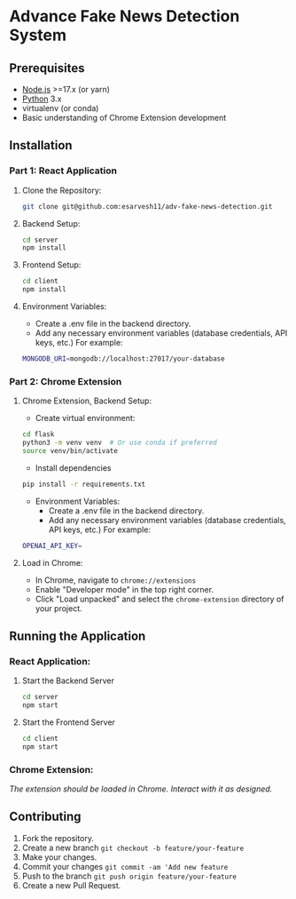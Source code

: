 # Advance Fake News Detection System

## Prerequisites

* [Node.js](https://nodejs.org/en/download) >=17.x (or yarn)
* [Python](https://www.python.org/downloads/) 3.x
* virtualenv (or conda)
* Basic understanding of Chrome Extension development

## Installation

### **Part 1: React Application**

1. Clone the Repository:
   ```bash
   git clone git@github.com:esarvesh11/adv-fake-news-detection.git
   ````

2. Backend Setup:
    ```bash
    cd server
    npm install
    ```

3. Frontend Setup:
    ```bash
    cd client
    npm install
    ```

4. Environment Variables:
    * Create a .env file in the backend directory.
    * Add any necessary environment variables (database credentials, API keys, etc.) For example:

    ```bash
    MONGODB_URI=mongodb://localhost:27017/your-database
    ```

### **Part 2: Chrome Extension**

1. Chrome Extension, Backend Setup:

    * Create virtual environment:
    ```Bash
    cd flask
    python3 -m venv venv  # Or use conda if preferred
    source venv/bin/activate 
    ```

    * Install dependencies
    ```Bash
    pip install -r requirements.txt
    ```

    * Environment Variables:
        * Create a .env file in the backend directory.
        * Add any necessary environment variables (database credentials, API keys, etc.) For example:

    ```bash
    OPENAI_API_KEY=
    ```
   
2. Load in Chrome:

    * In Chrome, navigate to `chrome://extensions`
    * Enable "Developer mode" in the top right corner.
    * Click "Load unpacked" and select the `chrome-extension` directory of your project.

## Running the Application

### **React Application:**

1. Start the Backend Server

    ```bash
    cd server
    npm start
    ```

2. Start the Frontend Server

    ```bash
    cd client
    npm start
    ```

### **Chrome Extension:**

*The extension should be loaded in Chrome. Interact with it as designed.*

## Contributing

1. Fork the repository.
2. Create a new branch `git checkout -b feature/your-feature`
3. Make your changes.
4. Commit your changes `git commit -am 'Add new feature`
5. Push to the branch `git push origin feature/your-feature`
6. Create a new Pull Request.